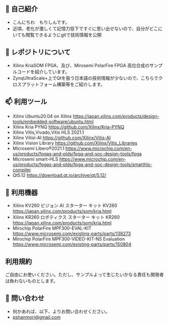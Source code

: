 ## 👋 自己紹介
- こんにちわ　もりしんです。
- 近頃、老化が激しくて記憶力低下ですぐに思い出せないので、自分がどこにいても閲覧できるようにgitで技術情報を公開

## 👀 レポジトリについて
- Xilinx KriaSOM FPGA、及び、Mirosemi PolarFire FPGA 高位合成のサンプルコードを紹介しています。
- ZynqUltraScale+上でQtを扱う日本語の技術情報が少ないので、こちらでクロスプラットフォーム構築等をご紹介します。

## 📫 利用ツール
- Xilinx Ubuntu20.04 on Xilinx https://japan.xilinx.com/products/design-tools/embedded-software/ubuntu.html
- Xilinx Kria PYNQ https://github.com/Xilinx/Kria-PYNQ
- Xilinx Vitis,Vivado,Vitis HLS 2021.1
- Xilinx Vitisi-AI https://github.com/Xilinx/Vitis-AI
- Xilinx Vision Library https://github.com/Xilinx/Vitis_Libraries
- Microsemi Libero®2021.1 https://www.microchip.com/en-us/products/fpgas-and-plds/fpga-and-soc-design-tools/fpga 
- Microsemi smart-HLS https://www.microchip.com/en-us/products/fpgas-and-plds/fpga-and-soc-design-tools/smarthls-compiler
- Qt5.12  https://download.qt.io/archive/qt/5.12/


## 🌱 利用機器
- Xilinx KV260 ビジョン AI スターター キット KV260 https://japan.xilinx.com/products/som/kria.html
- Xilinx KR260 ロボティクス スターター キット KR260 https://japan.xilinx.com/products/som/kria.html
- Mirochip PolarFire MPF300-EVAL-KIT https://www.microsemi.com/existing-parts/parts/138273
- Mirochip PolarFire MPF300-VIDEO-KIT-NS Evaluation https://www.microsemi.com/existing-parts/parts/150804

## 利用規約
 ご自由にお使いください。ただし、サンプルよって生じたいかなる責任も開発者は負わないものとします。

## 💞️ 問い合わせ
- 何かあれば、以下、よりお問い合わせください。
- pshanmori@gmail.com
